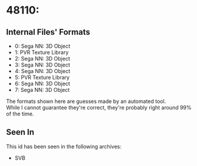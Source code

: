 # 48110: 



## Internal Files' Formats
- 0: Sega NN: 3D Object
- 1: PVR Texture Library
- 2: Sega NN: 3D Object
- 3: Sega NN: 3D Object
- 4: Sega NN: 3D Object
- 5: PVR Texture Library
- 6: Sega NN: 3D Object
- 7: Sega NN: 3D Object

The formats shown here are guesses made by an automated tool.  
While I cannot guarantee they're correct, they're probably right around 99% of the time.

## Seen In

This id has been seen in the following archives:  

- SVB  
